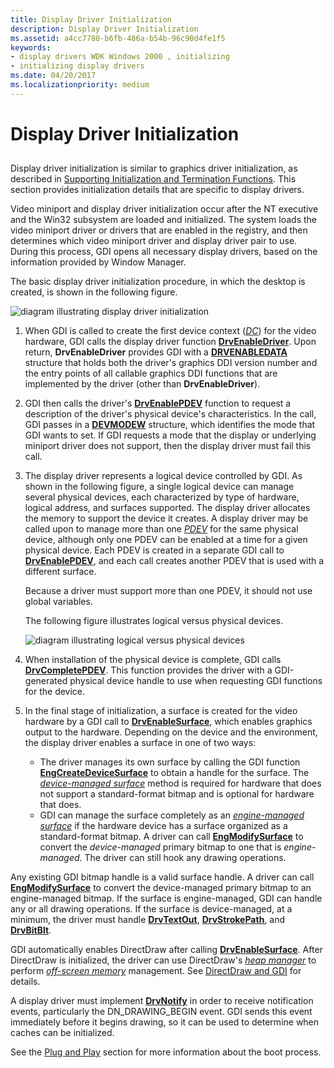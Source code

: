 ```yaml
---
title: Display Driver Initialization
description: Display Driver Initialization
ms.assetid: a4cc7780-b6fb-486a-b54b-96c90d4fe1f5
keywords:
- display drivers WDK Windows 2000 , initializing
- initializing display drivers
ms.date: 04/20/2017
ms.localizationpriority: medium
---
```


# Display Driver Initialization


## <span id="ddk_display_driver_initialization_gg"></span><span id="DDK_DISPLAY_DRIVER_INITIALIZATION_GG"></span>


Display driver initialization is similar to graphics driver initialization, as described in [Supporting Initialization and Termination Functions](supporting-initialization-and-termination-functions.md). This section provides initialization details that are specific to display drivers.

Video miniport and display driver initialization occur after the NT executive and the Win32 subsystem are loaded and initialized. The system loads the video miniport driver or drivers that are enabled in the registry, and then determines which video miniport driver and display driver pair to use. During this process, GDI opens all necessary display drivers, based on the information provided by Window Manager.

The basic display driver initialization procedure, in which the desktop is created, is shown in the following figure.

![diagram illustrating display driver initialization](images/202-01.png)

1.  When GDI is called to create the first device context ([*DC*](https://msdn.microsoft.com/library/windows/hardware/ff556277#wdkgloss-dc)) for the video hardware, GDI calls the display driver function [**DrvEnableDriver**](https://msdn.microsoft.com/library/windows/hardware/ff556210). Upon return, **DrvEnableDriver** provides GDI with a [**DRVENABLEDATA**](https://msdn.microsoft.com/library/windows/hardware/ff556206) structure that holds both the driver's graphics DDI version number and the entry points of all callable graphics DDI functions that are implemented by the driver (other than **DrvEnableDriver**).

2.  GDI then calls the driver's [**DrvEnablePDEV**](https://msdn.microsoft.com/library/windows/hardware/ff556211) function to request a description of the driver's physical device's characteristics. In the call, GDI passes in a [**DEVMODEW**](https://msdn.microsoft.com/library/windows/hardware/ff552837) structure, which identifies the mode that GDI wants to set. If GDI requests a mode that the display or underlying miniport driver does not support, then the display driver must fail this call.

3.  The display driver represents a logical device controlled by GDI. As shown in the following figure, a single logical device can manage several physical devices, each characterized by type of hardware, logical address, and surfaces supported. The display driver allocates the memory to support the device it creates. A display driver may be called upon to manage more than one [*PDEV*](https://msdn.microsoft.com/library/windows/hardware/ff556325#wdkgloss-pdev) for the same physical device, although only one PDEV can be enabled at a time for a given physical device. Each PDEV is created in a separate GDI call to [**DrvEnablePDEV**](https://msdn.microsoft.com/library/windows/hardware/ff556211), and each call creates another PDEV that is used with a different surface.

    Because a driver must support more than one PDEV, it should not use global variables.

    The following figure illustrates logical versus physical devices.

    ![diagram illustrating logical versus physical devices](images/202-03.png)

4.  When installation of the physical device is complete, GDI calls [**DrvCompletePDEV**](https://msdn.microsoft.com/library/windows/hardware/ff556181). This function provides the driver with a GDI-generated physical device handle to use when requesting GDI functions for the device.

5.  In the final stage of initialization, a surface is created for the video hardware by a GDI call to [**DrvEnableSurface**](https://msdn.microsoft.com/library/windows/hardware/ff556214), which enables graphics output to the hardware. Depending on the device and the environment, the display driver enables a surface in one of two ways:
    -   The driver manages its own surface by calling the GDI function [**EngCreateDeviceSurface**](https://msdn.microsoft.com/library/windows/hardware/ff564206) to obtain a handle for the surface. The [*device-managed surface*](https://msdn.microsoft.com/library/windows/hardware/ff556277#wdkgloss-device-managed-surface) method is required for hardware that does not support a standard-format bitmap and is optional for hardware that does.
    -   GDI can manage the surface completely as an [*engine-managed surface*](https://msdn.microsoft.com/library/windows/hardware/ff556279#wdkgloss-engine-managed-surface) if the hardware device has a surface organized as a standard-format bitmap. A driver can call [**EngModifySurface**](https://msdn.microsoft.com/library/windows/hardware/ff564976) to convert the *device-managed* primary bitmap to one that is *engine-managed*. The driver can still hook any drawing operations.

Any existing GDI bitmap handle is a valid surface handle. A driver can call [**EngModifySurface**](https://msdn.microsoft.com/library/windows/hardware/ff564976) to convert the device-managed primary bitmap to an engine-managed bitmap. If the surface is engine-managed, GDI can handle any or all drawing operations. If the surface is device-managed, at a minimum, the driver must handle [**DrvTextOut**](https://msdn.microsoft.com/library/windows/hardware/ff557277), [**DrvStrokePath**](https://msdn.microsoft.com/library/windows/hardware/ff556316), and [**DrvBitBlt**](https://msdn.microsoft.com/library/windows/hardware/ff556180).

GDI automatically enables DirectDraw after calling [**DrvEnableSurface**](https://msdn.microsoft.com/library/windows/hardware/ff556214). After DirectDraw is initialized, the driver can use DirectDraw's [*heap manager*](https://msdn.microsoft.com/library/windows/hardware/ff556288#wdkgloss-heap-manager) to perform [*off-screen memory*](https://msdn.microsoft.com/library/windows/hardware/ff556318#wdkgloss-off-screen-memory) management. See [DirectDraw and GDI](directdraw-and-gdi.md) for details.

A display driver must implement [**DrvNotify**](https://msdn.microsoft.com/library/windows/hardware/ff556252) in order to receive notification events, particularly the DN\_DRAWING\_BEGIN event. GDI sends this event immediately before it begins drawing, so it can be used to determine when caches can be initialized.

See the [Plug and Play](https://msdn.microsoft.com/library/windows/hardware/ff547125) section for more information about the boot process.

 

 





